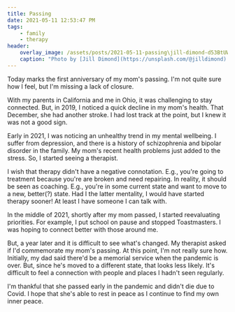 ```yaml
---
title: Passing
date: 2021-05-11 12:53:47 PM
tags:
    - family
    - therapy
header:
    overlay_image: /assets/posts/2021-05-11-passing\jill-dimond-d53BtUWniBY-unsplash.jpg
    caption: "Photo by [Jill Dimond](https://unsplash.com/@jilldimond) on [**Unsplash**](https://unsplash.com/photos/d53BtUWniBY)"
---
```


Today marks the first anniversary of my mom's passing.  I'm not quite sure how I feel, but I'm missing a lack of closure.

With my parents in California and me in Ohio, it was challenging to stay connected. But, in 2019, I noticed a quick decline in my mom's health.  That December, she had another stroke.  I had lost track at the point, but I knew it was not a good sign.

Early in 2021,  I was noticing an unhealthy trend in my mental wellbeing.  I suffer from depression, and there is a history of schizophrenia and bipolar disorder in the family.  My mom's recent health problems just added to the stress.  So, I started seeing a therapist.

I wish that therapy didn't have a negative connotation.  E.g., you're going to treatment because you're are broken and need repairing.  In reality, it should be seen as coaching.  E.g., you're in some current state and want to move to a new, better(?) state.  Had I the latter mentality, I would have started therapy sooner!  At least I have someone I can talk with.

In the middle of 2021, shortly after my mom passed, I started reevaluating priorities.  For example, I put school on pause and stopped Toastmasters.  I was hoping to connect better with those around me.

But, a year later and it is difficult to see what's changed.  My therapist asked if I'd commemorate my mom's passing.  At this point, I'm not really sure how.  Initially, my dad said there'd be a memorial service when the pandemic is over.  But, since he's moved to a different state, that looks less likely.  It's difficult to feel a connection with people and places I hadn't seen regularly.  

I'm thankful that she passed early in the pandemic and didn't die due to Covid.  I hope that she's able to rest in peace as I continue to find my own inner peace.
